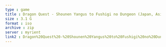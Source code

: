 ```yaml
---
type : game
title : Dragon Quest - Shounen Yangus to Fushigi no Dungeon (Japan, Asia)
size : 3.1 G
format : iso
archive : zip
server : myrient
link2 : Dragon%20Quest%20-%20Shounen%20Yangus%20to%20Fushigi%20no%20Dungeon%20%28Japan%2C%20Asia%29
---
```

